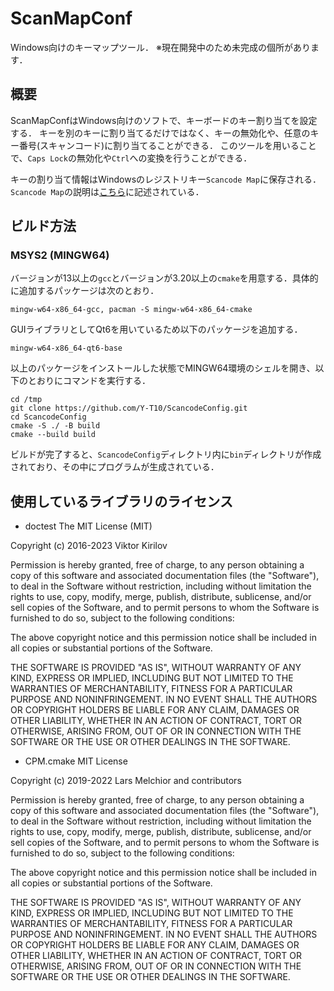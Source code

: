 # ScanMapConf
Windows向けのキーマップツール．
※現在開発中のため未完成の個所があります．

## 概要
ScanMapConfはWindows向けのソフトで、キーボードのキー割り当てを設定する．
キーを別のキーに割り当てるだけではなく、キーの無効化や、任意のキー番号(スキャンコード)に割り当てることができる．
このツールを用いることで、`Caps Lock`の無効化や`Ctrl`への変換を行うことができる．

キーの割り当て情報はWindowsのレジストリキー`Scancode Map`に保存される．
`Scancode Map`の説明は[こちら](https://learn.microsoft.com/ja-jp/windows-hardware/drivers/hid/keyboard-and-mouse-class-drivers#scan-code-mapper-for-keyboards)に記述されている．

## ビルド方法
### MSYS2 (MINGW64)
バージョンが13以上の`gcc`とバージョンが3.20以上の`cmake`を用意する．具体的に追加するパッケージは次のとおり．

```
mingw-w64-x86_64-gcc, pacman -S mingw-w64-x86_64-cmake
```

GUIライブラリとしてQt6を用いているため以下のパッケージを追加する．

```
mingw-w64-x86_64-qt6-base
```

以上のパッケージをインストールした状態でMINGW64環境のシェルを開き、以下のとおりにコマンドを実行する．

```
cd /tmp
git clone https://github.com/Y-T10/ScancodeConfig.git
cd ScancodeConfig
cmake -S ./ -B build
cmake --build build
```

ビルドが完了すると、`ScancodeConfig`ディレクトリ内に`bin`ディレクトリが作成されており、その中にプログラムが生成されている．

## 使用しているライブラリのライセンス

- doctest
The MIT License (MIT)

Copyright (c) 2016-2023 Viktor Kirilov

Permission is hereby granted, free of charge, to any person obtaining a copy
of this software and associated documentation files (the "Software"), to deal
in the Software without restriction, including without limitation the rights
to use, copy, modify, merge, publish, distribute, sublicense, and/or sell
copies of the Software, and to permit persons to whom the Software is
furnished to do so, subject to the following conditions:

The above copyright notice and this permission notice shall be included in all
copies or substantial portions of the Software.

THE SOFTWARE IS PROVIDED "AS IS", WITHOUT WARRANTY OF ANY KIND, EXPRESS OR
IMPLIED, INCLUDING BUT NOT LIMITED TO THE WARRANTIES OF MERCHANTABILITY,
FITNESS FOR A PARTICULAR PURPOSE AND NONINFRINGEMENT. IN NO EVENT SHALL THE
AUTHORS OR COPYRIGHT HOLDERS BE LIABLE FOR ANY CLAIM, DAMAGES OR OTHER
LIABILITY, WHETHER IN AN ACTION OF CONTRACT, TORT OR OTHERWISE, ARISING FROM,
OUT OF OR IN CONNECTION WITH THE SOFTWARE OR THE USE OR OTHER DEALINGS IN THE
SOFTWARE.

- CPM.cmake
MIT License

Copyright (c) 2019-2022 Lars Melchior and contributors

Permission is hereby granted, free of charge, to any person obtaining a copy
of this software and associated documentation files (the "Software"), to deal
in the Software without restriction, including without limitation the rights
to use, copy, modify, merge, publish, distribute, sublicense, and/or sell
copies of the Software, and to permit persons to whom the Software is
furnished to do so, subject to the following conditions:

The above copyright notice and this permission notice shall be included in all
copies or substantial portions of the Software.

THE SOFTWARE IS PROVIDED "AS IS", WITHOUT WARRANTY OF ANY KIND, EXPRESS OR
IMPLIED, INCLUDING BUT NOT LIMITED TO THE WARRANTIES OF MERCHANTABILITY,
FITNESS FOR A PARTICULAR PURPOSE AND NONINFRINGEMENT. IN NO EVENT SHALL THE
AUTHORS OR COPYRIGHT HOLDERS BE LIABLE FOR ANY CLAIM, DAMAGES OR OTHER
LIABILITY, WHETHER IN AN ACTION OF CONTRACT, TORT OR OTHERWISE, ARISING FROM,
OUT OF OR IN CONNECTION WITH THE SOFTWARE OR THE USE OR OTHER DEALINGS IN THE
SOFTWARE.
